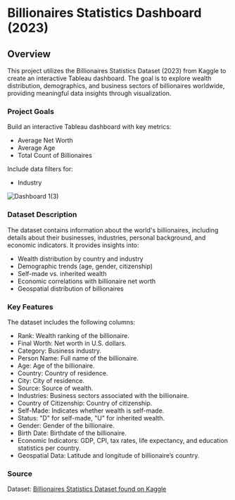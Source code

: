 # Billionaires Statistics Dashboard (2023)

## Overview

This project utilizes the Billionaires Statistics Dataset (2023) from Kaggle to create an interactive Tableau dashboard. The goal is to explore wealth distribution, demographics, and business sectors of billionaires worldwide, providing meaningful data insights through visualization.

### Project Goals

Build an interactive Tableau dashboard with key metrics:
- Average Net Worth
- Average Age
- Total Count of Billionaires

Include data filters for:
- Industry
  
![Dashboard 1(3)](https://github.com/user-attachments/assets/48487cd4-62db-4d78-ba5f-4fd754b5775a)

### Dataset Description

The dataset contains information about the world's billionaires, including details about their businesses, industries, personal background, and economic indicators. It provides insights into:

- Wealth distribution by country and industry
- Demographic trends (age, gender, citizenship)
- Self-made vs. inherited wealth
- Economic correlations with billionaire net worth
- Geospatial distribution of billionaires

### Key Features

The dataset includes the following columns:
- Rank: Wealth ranking of the billionaire.
- Final Worth: Net worth in U.S. dollars.
- Category: Business industry.
- Person Name: Full name of the billionaire.
- Age: Age of the billionaire.
- Country: Country of residence.
- City: City of residence.
- Source: Source of wealth.
- Industries: Business sectors associated with the billionaire.
- Country of Citizenship: Country of citizenship.
- Self-Made: Indicates whether wealth is self-made.
- Status: "D" for self-made, "U" for inherited wealth.
- Gender: Gender of the billionaire.
- Birth Date: Birthdate of the billionaire.
- Economic Indicators: GDP, CPI, tax rates, life expectancy, and education statistics per country.
- Geospatial Data: Latitude and longitude of billionaire’s country.

### Source

Dataset: [Billionaires Statistics Dataset found on Kaggle](https://www.kaggle.com/datasets/nelgiriyewithana/billionaires-statistics-dataset)


